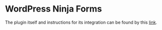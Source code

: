 # WordPress Ninja Forms
The plugin itself and instructions for its integration can be found by this [link](https://wordpress.org/plugins/notify-events-ninja-forms/).